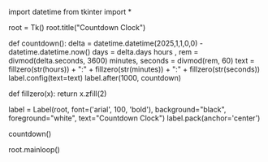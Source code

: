 import datetime
from tkinter import *

root = Tk()
root.title("Countdown Clock")



def countdown():
    delta = datetime.datetime(2025,1,1,0,0) - datetime.datetime.now()
    days = delta.days
    hours , rem = divmod(delta.seconds, 3600)
    minutes, seconds = divmod(rem, 60)
    text = fillzero(str(hours)) + ":" + fillzero(str(minutes)) + ":" + fillzero(str(seconds))
    label.config(text=text)
    label.after(1000, countdown)

def fillzero(x):
    return x.zfill(2)


label = Label(root, font=('arial', 100, 'bold'), background="black", foreground="white", text="Countdown Clock")
label.pack(anchor='center')


countdown()

root.mainloop()
